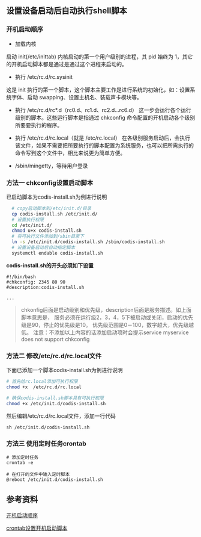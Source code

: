 
## 设置设备启动后自动执行shell脚本

### 开机启动顺序

* 加载内核

启动 init(/etc/inittab)
内核启动的第一个用户级别的进程，其 pid 始终为 1，其它的开机启动脚本都是通过是通过这个进程来启动的。

* 执行 /etc/rc.d/rc.sysinit

这是 init 执行的第一个脚本，这个脚本主要工作是进行系统的初始化，如：设置系统字体、启动 swapping、设置主机名、装载声卡模块等。

* 执行 /etc/rc.d/rc*.d（rc0.d、rc1.d、rc2.d…rc6.d）
这一步会运行各个运行级别的脚本。这些运行脚本是指通过 chkconfig 命令配置的开机启动各个级别所要要执行的程序。

* 执行 /etc/rc.d/rc.local（就是 /etc/rc.local）
在各级别服务启动后，会执行该文件，如果不需要把所要执行的脚本配置为系统服务，也可以把所需执行的命令写到这个文件中，相比来说更为简单方便。

* /sbin/mingetty，等待用户登录

### 方法一 chkconfig设置启动脚本

已启动脚本为codis-install.sh为例进行说明
```bash
  # copy启动脚本到/etc/init.d/目录
  cp codis-install.sh /etc/init.d/
  # 设置执行权限
  cd /etc/init.d/
  chmod u+x codis-install.sh
  # 将可执行文件添加到/sbin目录下
  ln -s /etc/init.d/codis-install.sh /sbin/codis-install.sh
  # 设置设备启动后自动指定脚本
  systemctl endable codis-install.sh
```

**codis-install.sh的开头必须如下设置**

```vim
#!/bin/bash
#chkconfig: 2345 80 90
#description:codis-install.sh

...

```

> chkonfig后面是启动级别和优先级，description后面是服务描述。如上面脚本意思是，
> 服务必须在运行级2，3，4，5下被启动或关闭，启动的优先级是90，停止的优先级是10。
> 优先级范围是0－100，数字越大，优先级越低。
> 注意：不添加以上内容的话添加启动项时会提示service myservice does not support chkconfig

### 方法二 修改/etc/rc.d/rc.local文件

下面已添加一个脚本codis-install.sh为例进行说明

```bash
# 首先给rc.local添加可执行权限
chmod +x  /etc/rc.d/rc.local

# 确保codis-install.sh脚本具有可执行权限
chmod +x /etc/init.d/codis-install.sh
```
然后编辑/etc/rc.d/rc.local文件，添加一行代码

```vim
sh /etc/init.d/codis-install.sh
```

### 方法三 使用定时任务crontab

```shell
# 添加定时任务
crontab -e

# 在打开的文件中输入定时脚本
@reboot /etc/init.d/codis-install.sh
```

## 参考资料

[开机启动顺序](https://www.jianshu.com/p/e1442913eb0e)

[crontab设置开机启动脚本](https://www.jianshu.com/p/ff2f0a2b481c)
